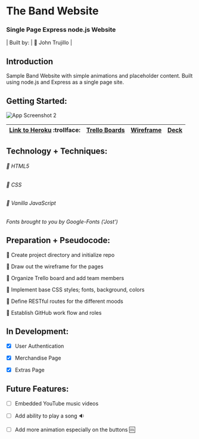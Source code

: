# The Band Website

### Single Page Express node.js Website

| Built by: | :large_blue_circle: John Trujillo |


## Introduction
Sample Band Website with simple animations and placeholder content. Built using node.js and Express as a single page site. 


## Getting Started:

![App Screenshot 2](https://i.imgur.com/FbRw9bO.png)

| [Link to Heroku](https://insynchsongs.herokuapp.com/) :trollface: | [Trello Boards](https://trello.com/b/tYNSacSN/sei-project-3-synch) | [Wireframe](https://github.com/amriikk/inSynch.git/) | [Deck](https://docs.google.com/presentation/d/1tw0Nbhoj-K7TOq6NjJdoOy5LAKwZjxRUAOsluOhLUaE/edit#slide=id.gcb9a0b074_1_0/) |
| ------------- |:-------------:| -----:|-----:|


## Technology + Techniques: 

###### :small_blue_diamond: HTML5

###### :small_blue_diamond: CSS

###### :small_blue_diamond: Vanilla JavaScript


*Fonts brought to you by Google-Fonts ('Jost')*



## Preparation + Pseudocode:

:thought_balloon: Create project directory and initialize repo

:thought_balloon: Draw out the wireframe for the pages

:thought_balloon: Organize Trello board and add team members

:thought_balloon: Implement base CSS styles; fonts, background, colors

:thought_balloon: Define RESTful routes for the different moods

:thought_balloon: Establish GitHub work flow and roles

## In Development:

- [x] User Authentication

- [x] Merchandise Page

- [x] Extras Page

## Future Features:

- [ ] Embedded YouTube music videos

- [ ] Add ability to play a song :sound:

- [ ] Add more animation especially on the buttons :cool:





